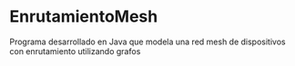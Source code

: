 # EnrutamientoMesh
Programa desarrollado en Java que modela una red mesh de dispositivos con enrutamiento utilizando grafos
